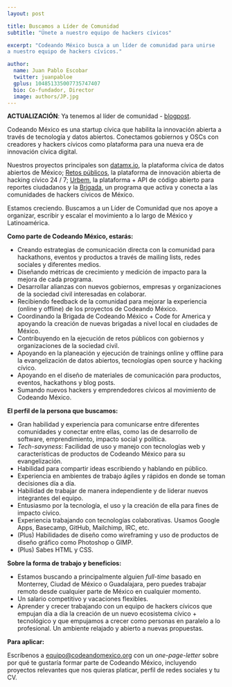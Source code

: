 ```yaml
---
layout: post

title: Buscamos a Líder de Comunidad
subtitle: "Únete a nuestro equipo de hackers cívicos"

excerpt: "Codeando México busca a un líder de comunidad para unirse 
a nuestro equipo de hackers cívicos."

author:
  name: Juan Pablo Escobar
  twitter: juanpabloe
  gplus: 104851335007735747407 
  bio: Co-fundador, Director
  image: authors/JP.jpg
---
```


**ACTUALIZACIÓN**: Ya tenemos al líder de comunidad - [blogpost](http://blog.codeandomexico.org/2014/04/29/bienvenida-eme/).

Codeando México es una startup cívica que habilita la innovación abierta a través de tecnología y datos abiertos. 
Conectamos gobiernos y OSCs con creadores y hackers cívicos como plataforma para una nueva era de innovación cívica 
digital.

Nuestros proyectos principales son [datamx.io](http://datamx.io/), la plataforma cívica de datos abiertos de México; 
[Retos públicos](http://codeandomexico.org/retos), la plataforma de innovación abierta de hacking cívico 24 / 7; 
[Urbem](https://github.com/CodeandoMexico/reporte-ciudadano), la plataforma + API de código abierto para 
reportes ciudadanos y la [Brigada](http://codeforall.mx/), un programa que activa y conecta a las comunidades de 
hackers cívicos de México.

Estamos creciendo. Buscamos a un Líder de Comunidad que nos apoye a organizar, escribir y escalar el movimiento
a lo largo de México y Latinoamérica.

**Como parte de Codeando México, estarás:**

* Creando estrategias de comunicación directa con la comunidad para hackathons, eventos y productos a través de mailing lists, redes sociales y diferentes medios.
* Diseñando métricas de crecimiento y medición de impacto para la mejora de cada programa.
* Desarrollar alianzas con nuevos gobiernos, empresas y organizaciones de la sociedad civil interesadas en colaborar.
* Recibiendo feedback de la comunidad para mejorar la experiencia (online y offline) de los proyectos de Codeando México.
* Coordinando la Brigada de Codeando México + Code for America y apoyando la creación de nuevas brigadas a nivel local en ciudades de México.
* Contribuyendo en la ejecución de retos públicos con gobiernos y organizaciones de la sociedad civil.
* Apoyando en la planeación y ejecución de trainings online y offline para la evangelización de datos abiertos, tecnologías open source y hacking cívico.
* Apoyando en el diseño de materiales de comunicación para productos, eventos, hackathons y blog posts.
* Sumando nuevos hackers y emprendedores cívicos al movimiento de Codeando México.

**El perfil de la persona que buscamos:**

* Gran habilidad y experiencia para comunicarse entre diferentes comunidades y conectar entre ellas, como las de desarrollo de software, emprendimiento, impacto social y política.
* *Tech-savyness*: Facilidad de uso y manejo con tecnologías web y características de productos de Codeando México para su evangelización.
* Habilidad para compartir ideas escribiendo y hablando en público.
* Experiencia en ambientes de trabajo ágiles y rápidos en donde se toman decisiones día a día.
* Habilidad de trabajar de manera independiente y de liderar nuevos integrantes del equipo.
* Entusiasmo por la tecnología, el uso y la creación de ella para fines de impacto cívico.
* Experiencia trabajando con tecnologías colaborativas. Usamos Google Apps, Basecamp, GitHub, Mailchimp, IRC, etc.
* (Plus) Habilidades de diseño como wireframing y uso de productos de diseño gráfico como Photoshop o GIMP.
* (Plus) Sabes HTML y CSS.

**Sobre la forma de trabajo y beneficios:**

* Estamos buscando a principalmente alguien *full-time* basado en Monterrey, Ciudad de México o Guadalajara, pero puedes trabajar remoto desde cualquier parte de México en cualquier momento.
* Un salario competitivo y vacaciones flexibles.
* Aprender y crecer trabajando con un equipo de hackers cívicos que empujan día a día la creación de un nuevo ecosistema cívico + tecnológico y que empujamos a crecer como personas en paralelo a lo profesional. Un ambiente relajado y abierto a nuevas propuestas.

**Para aplicar:**

Escríbenos a <equipo@codeandomexico.org> con un *one-page-letter* sobre por qué te gustaría formar parte de Codeando México, incluyendo proyectos relevantes que nos quieras platicar, perfil de redes sociales y tu CV.
